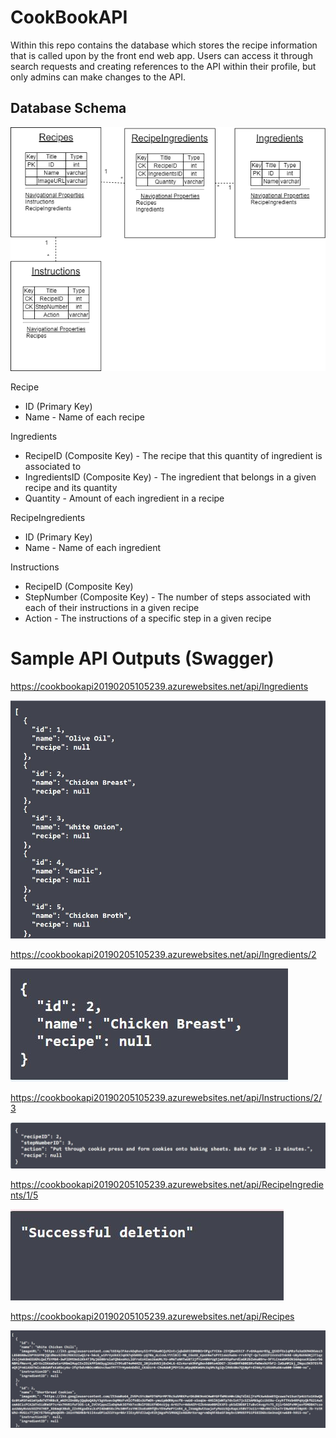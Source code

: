 # CookBookAPI
Within this repo contains the database which stores the recipe information that is called upon by the front end web app. Users can access it through search requests and creating references to the API within their profile, but only admins can make changes to the API.

## Database Schema
![dbschema](https://github.com/KKetter/CookBookAPI/blob/master/assets/APIDB_SCHEMA.png)

Recipe
- ID (Primary Key)
- Name - Name of each recipe

Ingredients
- RecipeID (Composite Key) - The recipe that this quantity of ingredient is associated to
- IngredientsID (Composite Key) - The ingredient that belongs in a given recipe and its quantity
- Quantity - Amount of each ingredient in a recipe

RecipeIngredients
- ID (Primary Key)
- Name - Name of each ingredient

Instructions
- RecipeID (Composite Key)
- StepNumber (Composite Key) - The number of steps associated with each of their instructions in a given recipe
- Action - The instructions of a specific step in a given recipe

# Sample API Outputs (Swagger)

https://cookbookapi20190205105239.azurewebsites.net/api/Ingredients


![All Ingredients](https://github.com/KKetter/CookBookAPI/blob/master/assets/api-ingredients.JPG)

https://cookbookapi20190205105239.azurewebsites.net/api/Ingredients/2


![Single Ingredient](https://github.com/KKetter/CookBookAPI/blob/master/assets/api-ingredients-2.JPG)

https://cookbookapi20190205105239.azurewebsites.net/api/Instructions/2/3


![Single Instruction](https://github.com/KKetter/CookBookAPI/blob/master/assets/api-instructions-2-3.JPG)

https://cookbookapi20190205105239.azurewebsites.net/api/RecipeIngredients/1/5


![Recipe Ingredient Deletion](https://github.com/KKetter/CookBookAPI/blob/master/assets/api-recipe-ingredients-1-5.JPG)

https://cookbookapi20190205105239.azurewebsites.net/api/Recipes


![All Recipes](https://github.com/KKetter/CookBookAPI/blob/master/assets/api-recipes.JPG)
